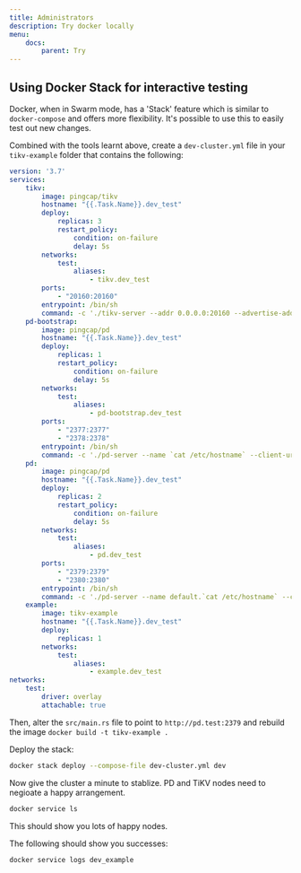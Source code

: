 ```yaml
---
title: Administrators
description: Try docker locally
menu:
    docs:
        parent: Try
---
```




## Using Docker Stack for interactive testing

Docker, when in Swarm mode, has a 'Stack' feature which is similar to `docker-compose` and offers more flexibility. It's possible to use this to easily test out new changes.

Combined with the tools learnt above, create a `dev-cluster.yml` file in your `tikv-example` folder that contains the following:

```yaml
version: '3.7'
services:
    tikv:
        image: pingcap/tikv
        hostname: "{{.Task.Name}}.dev_test"
        deploy:
            replicas: 3
            restart_policy:
                condition: on-failure
                delay: 5s
        networks:
            test:
                aliases:
                    - tikv.dev_test
        ports:
            - "20160:20160"
        entrypoint: /bin/sh
        command: -c './tikv-server --addr 0.0.0.0:20160 --advertise-addr `cat /etc/hostname`:20160 --pd-endpoints pd-bootstrap.dev_test:2377,pd.dev_test:2378'
    pd-bootstrap:
        image: pingcap/pd
        hostname: "{{.Task.Name}}.dev_test"
        deploy:
            replicas: 1
            restart_policy:
                condition: on-failure
                delay: 5s
        networks:
            test:
                aliases:
                    - pd-bootstrap.dev_test
        ports:
            - "2377:2377"
            - "2378:2378"
        entrypoint: /bin/sh
        command: -c './pd-server --name `cat /etc/hostname` --client-urls http://0.0.0.0:2377 --peer-urls http://0.0.0.0:2378 --advertise-client-urls http://`cat /etc/hostname`:2377 --advertise-peer-urls http://`cat /etc/hostname`:2378'
    pd:
        image: pingcap/pd
        hostname: "{{.Task.Name}}.dev_test"
        deploy:
            replicas: 2
            restart_policy:
                condition: on-failure
                delay: 5s
        networks:
            test:
                aliases:
                    - pd.dev_test
        ports:
            - "2379:2379"
            - "2380:2380"
        entrypoint: /bin/sh
        command: -c './pd-server --name default.`cat /etc/hostname` --client-urls http://0.0.0.0:2379 --peer-urls http://0.0.0.0:2380 --advertise-client-urls http://`cat /etc/hostname`:2379 --advertise-peer-urls http://`cat /etc/hostname`:2380 --join http://pd-bootstrap.dev_test:2377'
    example:
        image: tikv-example
        hostname: "{{.Task.Name}}.dev_test"
        deploy:
            replicas: 1
        networks:
            test:
                aliases:
                    - example.dev_test
networks:
    test:
        driver: overlay
        attachable: true
```

Then, alter the `src/main.rs` file to point to `http://pd.test:2379` and rebuild the image `docker build -t tikv-example .`

Deploy the stack:

```bash
docker stack deploy --compose-file dev-cluster.yml dev
```

Now give the cluster a minute to stablize. PD and TiKV nodes need to negioate a happy arrangement.

```bash
docker service ls
```

This should show you lots of happy nodes.

The following should show you successes:

```bash
docker service logs dev_example
```
